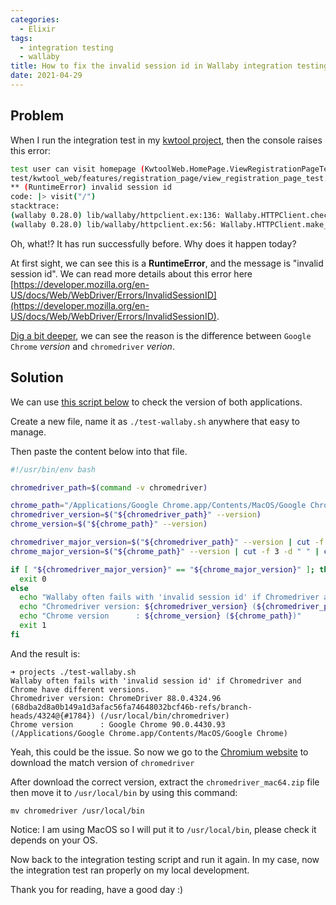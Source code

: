 ```yaml
---
categories:
  - Elixir
tags:
  - integration testing
  - wallaby
title: How to fix the invalid session id in Wallaby integration testing
date: 2021-04-29
---
```



## Problem

When I run the integration test in my [kwtool project](https://github.com/byhbt/kwtool), then the console raises this error:

```bash
test user can visit homepage (KwtoolWeb.HomePage.ViewRegistrationPageTest)
test/kwtool_web/features/registration_page/view_registration_page_test.exs:11
** (RuntimeError) invalid session id
code: |> visit("/")
stacktrace:
(wallaby 0.28.0) lib/wallaby/httpclient.ex:136: Wallaby.HTTPClient.check_for_response_errors/1
(wallaby 0.28.0) lib/wallaby/httpclient.ex:56: Wallaby.HTTPClient.make_request/5
```

Oh, what!? It has run successfully before. Why does it happen today?

At first sight, we can see this is a **RuntimeError**, and the message is "invalid session id".
We can read more details about this error here [https://developer.mozilla.org/en-US/docs/Web/WebDriver/Errors/InvalidSessionID](https://developer.mozilla.org/en-US/docs/Web/WebDriver/Errors/InvalidSessionID).

[Dig a bit deeper](https://github.com/elixir-wallaby/wallaby/issues/468), we can see the reason is the difference between `Google Chrome` *version* and `chromedriver` *verion*.

## Solution

We can use [this script below](https://github.com/elixir-wallaby/wallaby/issues/468#issuecomment-810518368) to check the version of both applications.

Create a new file, name it as `./test-wallaby.sh` anywhere that easy to manage.

Then paste the content below into that file.

```bash
#!/usr/bin/env bash

chromedriver_path=$(command -v chromedriver)

chrome_path="/Applications/Google Chrome.app/Contents/MacOS/Google Chrome"
chromedriver_version=$("${chromedriver_path}" --version)
chrome_version=$("${chrome_path}" --version)

chromedriver_major_version=$("${chromedriver_path}" --version | cut -f 2 -d " " | cut -f 1 -d ".")
chrome_major_version=$("${chrome_path}" --version | cut -f 3 -d " " | cut -f 1 -d ".")

if [ "${chromedriver_major_version}" == "${chrome_major_version}" ]; then
  exit 0
else
  echo "Wallaby often fails with 'invalid session id' if Chromedriver and Chrome have different versions."
  echo "Chromedriver version: ${chromedriver_version} (${chromedriver_path})"
  echo "Chrome version      : ${chrome_version} (${chrome_path})"
  exit 1
fi
```

And the result is:

```shell
➜ projects ./test-wallaby.sh
Wallaby often fails with 'invalid session id' if Chromedriver and Chrome have different versions.
Chromedriver version: ChromeDriver 88.0.4324.96 (68dba2d8a0b149a1d3afac56fa74648032bcf46b-refs/branch-heads/4324@{#1784}) (/usr/local/bin/chromedriver)
Chrome version      : Google Chrome 90.0.4430.93  (/Applications/Google Chrome.app/Contents/MacOS/Google Chrome)
```

Yeah, this could be the issue. So now we go to the [Chromium website](https://chromedriver.chromium.org/downloads) to download the match version of `chromedriver`

After download the correct version, extract the `chromedriver_mac64.zip` file then move it to `/usr/local/bin` by using this command:

```shell
mv chromedriver /usr/local/bin
```

Notice: I am using MacOS so I will put it to `/usr/local/bin`, please check it depends on your OS.

Now back to the integration testing script and run it again. In my case, now the integration test ran properly on my local development.

Thank you for reading, have a good day :)